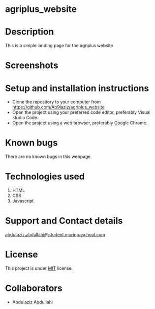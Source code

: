 # agriplus_website

# Description
This is a simple landing page for the agriplus website
# Screenshots


# Setup and installation instructions
- Clone the repository to your computer from https://github.com/Ab9laziz/agriplus_website
- Open the project using your preferred code editor, preferably Visual studio Code.
- Open the project using a web browser, preferably Google Chrome.

# Known bugs
There are no known bugs in this webpage.

# Technologies used
1. HTML
2. CSS
3. Javascript

# Support and Contact details
abdulaziz.abdullahi@student.moringaschool.com

# License
This project is under [MIT](https://github.com/Ab9laziz/agriplus_website/blob/master/licence) license.

# Collaborators
- Abdulaziz Abdullahi



